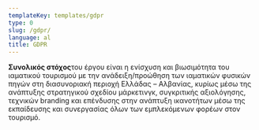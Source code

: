 ```yaml
---
templateKey: templates/gdpr
type: 0
slug: /gdpr/
language: al
title: GDPR
---
```


<div>
<p><strong>Συνολικός στόχος</strong>του έργου είναι η ενίσχυση και βιωσιμότητα του ιαματικού τουρισμού με την ανάδειξη/προώθηση των ιαματικών φυσικών πηγών στη διασυνοριακή περιοχή Ελλάδας – Αλβανίας, κυρίως μέσω της ανάπτυξης στρατηγικού σχεδίου μάρκετινγκ, συγκριτικής αξιολόγησης, τεχνικών branding και επένδυσης στην ανάπτυξη ικανοτήτων μέσω της εκπαίδευσης και συνεργασίας όλων των εμπλεκόμενων φορέων στον τουρισμό. </p>
</div>